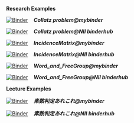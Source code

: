 **Research Examples**

 [![Binder](https://mybinder.org/badge_logo.svg)](https://mybinder.org/v2/gh/jxta/yamryo_notebooks/HEAD?filepath=Lecture%2FCollatz%20problem.ipynb) &nbsp;&nbsp;  ***Collatz problem@mybinder***

 [![Binder](https://binder.cs.rcos.nii.ac.jp/badge_logo.svg)](https://binder.cs.rcos.nii.ac.jp/v2/gh/jxta/yamryo_notebooks/master?filepath=Lecture%2FCollatz%20problem.ipynb) &nbsp;&nbsp; ***Collatz problem@NII binderhub***

 [![Binder](https://mybinder.org/badge_logo.svg)](https://mybinder.org/v2/gh/jxta/yamryo_notebooks/HEAD?filepath=Research%2FComponents_of_quasiCord%2FIncidenceMatrix.ipynb) &nbsp;&nbsp; ***IncidenceMatrix@mybinder***

[![Binder](https://binder.cs.rcos.nii.ac.jp/badge_logo.svg)](https://binder.cs.rcos.nii.ac.jp/v2/gh/jxta/yamryo_notebooks/master?filepath=Research%2FComponents_of_quasiCord%2FIncidenceMatrix.ipynb) &nbsp;&nbsp; ***IncidenceMatrix@NII binderhub***

[![Binder](https://mybinder.org/badge_logo.svg)](https://mybinder.org/v2/gh/jxta/yamryo_notebooks/HEAD?filepath=Research%2FWord_and_FreeGroup.ipynb)  &nbsp;&nbsp;  ***Word_and_FreeGroup@mybinder***

[![Binder](https://binder.cs.rcos.nii.ac.jp/badge_logo.svg)](https://binder.cs.rcos.nii.ac.jp/v2/gh/jxta/yamryo_notebooks/master?filepath=Research%2FWord_and_FreeGroup.ipynb) &nbsp;&nbsp;  ***Word_and_FreeGroup@NII binderhub***

**Lecture  Examples**

[![Binder](https://mybinder.org/badge_logo.svg)](https://mybinder.org/v2/gh/jxta/yamryo_notebooks/master?filepath=Lecture%2FPrime_Numbers%2FPrimeNumbers.ipynb)  &nbsp;&nbsp;  ***素数判定あれこれ@mybinder***

[![Binder](https://binder.cs.rcos.nii.ac.jp/badge_logo.svg)](https://binder.cs.rcos.nii.ac.jp/v2/gh/jxta/yamryo_notebooks/master?filepath=Lecture%2FPrime_Numbers%2FPrimeNumbers.ipynb)  &nbsp;&nbsp;  ***素数判定あれこれ@NII binderhub***
